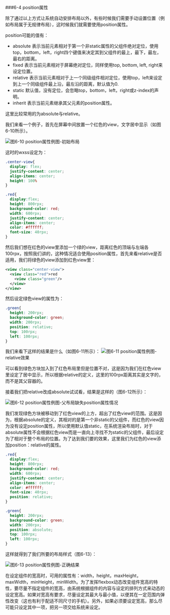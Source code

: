 ###6-4 position属性

除了通过以上方式让系统自动安排布局以外，有些时候我们需要手动设置位置（例如布局属于无规律布局），这时候我们就需要使用position属性。

position可能的值有：

* absolute 表示当前元素相对于第一个非static属性的父组件绝对定位，使用top，bottom，left，right四个键值来决定其到父组件的最上，最下，最左，最右的距离。
* fixed 表示当前元素相对于屏幕绝对定位，同样使用top, bottom, left, right来设定位置。
* relative 表示当前元素相对于上一个同级组件相对定位，使用top，left来设定到上一个同级组件最上沿，最左沿的距离，默认值为0.
* static 默认值，没有定位，会忽略top，bottom，left，right或z-index的声明。
* inherit 表示当前元素继承其父元素的position属性。

这里比较常用的为absolute与relative。

我们来看一个例子，首先在屏幕中间放置一个红色的view，文字居中显示（如图6-10所示）。

![](/assets/6-10.png)图6-10 position属性例图-初始布局

这时的wxss设定为：

```css
.center-view{
  display: flex;
  justify-content: center;
  align-items: center;
  height: 100%
}

.red{
  display:flex;
  height: 800rpx;
  background-color: red;
  width: 600rpx;
  justify-content: center;
  align-items: center;
  color: #ffffff;
  font-size: 40rpx;
}
```
然后我们想在红色的view里添加一个绿的view，距离红色的顶端与左端各100rpx，按照我们讲的，这种情况适合使用position属性，首先来看relative是否适用，我们将绿色的view添加到红色view里：

```xml
<view class="center-view">
  <view class="red">red
    <view class="green"/>
  </view>
</view> 
```
然后设定绿色view的属性为：

```css
.green{
  height: 200rpx;
  background-color: green;
  width: 200rpx;
  position: relative;
  top: 100rpx;
  left: 100rpx;
}
```
我们来看下这样的结果是什么（如图6-11所示）：
![](/assets/6-11.png)图6-11 position属性例图-relative效果


可以看到绿色方块加入到了红色布局里但是位置不对，这是因为我们在红色view里设定了居中显示，所以根据relative的定义，这里的100rpx距离其实是文字的，而不是其父容器的。

接着我们把relative改成absolute试试看，结果是这样的（图6-12所示）：

![](/assets/6-12.png)图6-12 position属性例图-父布局缺失position属性情况


我们发现绿色方块被移动到了红色view的上方，超出了红色view的范围。这是因为，根据absolute的定义，其相对的是第一个非static的父组件，而红色的view因为没有设定position属性，所以使用默认值static，在系统渲染布局时，对于absolute属性不会根据红色view而是一直向上寻找不为static的父组件，最后设定为了相对于整个布局的位置。为了达到我们要的效果，这里我们为红色的view添加position：relative的属性。

```css
.red{
  display:flex;
  height: 800rpx;
  background-color: red;
  width: 600rpx;
  justify-content: center;
  align-items: center;
  color: #ffffff;
  font-size: 40rpx;
  position: relative;
}

.green{
  height: 200rpx;
  background-color: green;
  width: 200rpx;
  position: absolute;
  top: 100rpx;
  left: 100rpx;
}
```

这样就得到了我们所要的布局样式（图6-13）：

![](/assets/6-13.png)图6-13 position属性例图-正确结果


在设定组件的宽高时，可用的属性有：width，height，maxHeight，maxWidth，minHeight，minWidth。为了发挥flexbox动态改变组件宽高的特性，要尽量不指定组件的宽高，由系统根据组件的内容与设定的排列方式来动态的设定宽高。如果对宽高有要求，尽量设定其最大与最小值，以便其在一定范围内弹性改变（这也有利于配适不同尺寸的手机）。另外，如果必须要设定宽高，那么尽可能只设定其中一项，把另一项交给系统来设定。